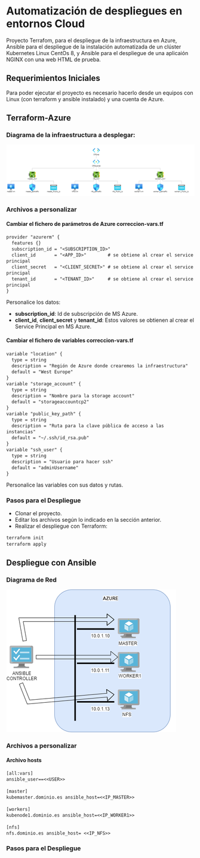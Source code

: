 # Automatización de despliegues en entornos Cloud

Proyecto Terrafom, para el despliegue de la infraestructura en Azure, Ansible para el despliegue de la instalación automatizada de un clúster Kubernetes Linux CentOs 8, y Ansible para el despliegue de una aplicaión NGINX con una web HTML de prueba.

## Requerimientos Iniciales
Para poder ejecutar el proyecto es necesario hacerlo desde un equipos con Linux (con terraform y ansible instalado) y una cuenta de Azure.

## Terraform-Azure
### Diagrama de la infraestructura a desplegar:
![Terraform](https://github.com/juanmaorgaz/devopscp2/blob/main/terraform.png?raw=true)

### Archivos a personalizar
#### Cambiar el fichero de parámetros de Azure correccion-vars.tf
```
provider "azurerm" { 
  features {} 
  subscription_id = "<SUBSCRIPTION_ID>" 
  client_id       = "<APP_ID>"        # se obtiene al crear el service principal 
  client_secret   = "<CLIENT_SECRET>" # se obtiene al crear el service principal 
  tenant_id       = "<TENANT_ID>"     # se obtiene al crear el service principal 
}
```
Personalice los datos:
- **subscription_id**: Id de subscripción de MS Azure.
- **client_id**, **client_secret** y **tenant_id**: Estos valores se obtienen al crear el Service Principal en MS Azure.

#### Cambiar el fichero de variables correccion-vars.tf
```
variable "location" {
  type = string
  description = "Región de Azure donde crearemos la infraestructura"
  default = "West Europe"
}
variable "storage_account" {
  type = string
  description = "Nombre para la storage account"
  default = "storageaccountcp2"
}
variable "public_key_path" {
  type = string
  description = "Ruta para la clave pública de acceso a las instancias"
  default = "~/.ssh/id_rsa.pub"
}
variable "ssh_user" {
  type = string
  description = "Usuario para hacer ssh"
  default = "adminUsername"
}
```
Personalice las variables con sus datos y rutas.

### Pasos para el Despliegue
- Clonar el proyecto.
- Editar los archivos según lo indicado en la sección anterior.
- Realizar el despliegue con Terraform:
```bash
terraform init
terraform apply
```

## Despliegue con Ansible

### Diagrama de Red
![Kubernetes](https://github.com/juanmaorgaz/devopscp2/blob/main/cluster.png?raw=true)

### Archivos a personalizar
#### Archivo hosts
```
[all:vars] 
ansible_user==<<USER>> 

[master] 
kubemaster.dominio.es ansible_host=<<IP_MASTER>> 

[workers] 
kubenode1.dominio.es ansible_host=<<IP_WORKER1>> 

[nfs] 
nfs.dominio.es ansible_host= <<IP_NFS>> 
```

### Pasos para el Despliegue

